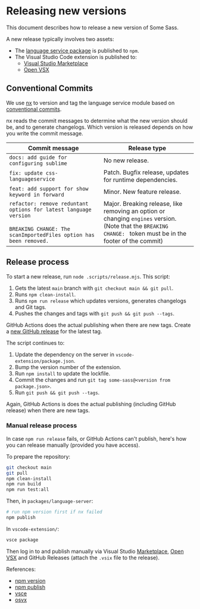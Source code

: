# Releasing new versions

This document describes how to release a new version of Some Sass.

A new release typically involves two assets:

- The [language service package][lsnpm] is published to `npm`.
- The Visual Studio Code extension is published to:
  - [Visual Studio Marketplace](https://marketplace.visualstudio.com/items?itemName=SomewhatStationery.some-sass)
  - [Open VSX](https://open-vsx.org/extension/SomewhatStationery/some-sass)

## Conventional Commits

We use [nx] to version and tag the language service module based on [conventional commits][conventional].

nx reads the commit messages to determine what the new version should be, and to generate changelogs. Which version is released depends on how you write the commit message.

| Commit message                                                                                                                            | Release type                                                                                                                                                         |
| ----------------------------------------------------------------------------------------------------------------------------------------- | -------------------------------------------------------------------------------------------------------------------------------------------------------------------- |
| `docs: add guide for configuring sublime`                                                                                                 | No new release.                                                                                                                                                      |
| `fix: update css-languageservice`                                                                                                         | Patch. Bugfix release, updates for runtime dependencies.                                                                                                             |
| `feat: add support for show keyword in forward`                                                                                           | Minor. New feature release.                                                                                                                                          |
| `refactor: remove reduntant options for latest language version`<br><br>`BREAKING CHANGE: The scanImportedFiles option has been removed.` | Major. Breaking release, like removing an option or changing `engines` version. <br /> (Note that the `BREAKING CHANGE: ` token must be in the footer of the commit) |

## Release process

To start a new release, run `node .scripts/release.mjs`. This script:

1. Gets the latest `main` branch with `git checkout main && git pull`.
2. Runs `npm clean-install`.
3. Runs `npm run release` which updates versions, generates changelogs and Git tags.
4. Pushes the changes and tags with `git push && git push --tags`.

GitHub Actions does the actual publishing when there are new tags.  Create a [new GitHub release](https://github.com/wkillerud/some-sass/releases/new?title=some-sass-language-server@x.y.z) for the latest tag.

The script continues to:

1. Update the dependency on the server in `vscode-extension/package.json`.
2. Bump the version number of the extension.
3. Run `npm install` to update the lockfile.
4. Commit the changes and run `git tag some-sass@<version from package.json>`.
5. Run `git push && git push --tags`.

Again, GitHub Actions is does the actual publishing (including GitHub release) when there are new tags.

### Manual release process

In case `npm run release` fails, or GitHub Actions can't publish, here's how you can release manually (provided you have access).

To prepare the repository:

```sh
git checkout main
git pull
npm clean-install
npm run build
npm run test:all
```

Then, in `packages/language-server`:

```sh
# run npm version first if nx failed
npm publish
```

In `vscode-extension/`:

```sh
vsce package
```

Then log in to and publish manually via Visual Studio [Marketplace], [Open VSX] and GitHub Releases (attach the `.vsix` file to the release).

References:

- [npm version](https://docs.npmjs.com/cli/v10/commands/npm-version)
- [npm publish](https://docs.npmjs.com/cli/v10/commands/npm-publish)
- [vsce](https://code.visualstudio.com/api/working-with-extensions/publishing-extension)
- [osvx](https://github.com/eclipse/openvsx/wiki/Publishing-Extensions)

[nx]: https://nx.dev/recipes/nx-release/automatically-version-with-conventional-commits#usage-with-independent-releases
[conventional]: https://www.conventionalcommits.org/en/v1.0.0/
[Open VSX]: https://open-vsx.org
[Marketplace]: https://marketplace.visualstudio.com/
[lsnpm]: https://www.npmjs.com/package/some-sass-language-server
